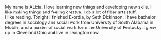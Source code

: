 My name is ALicia. 
I love learning new things and developing new skills. 
I like making things and feeling creatve.
I do a lot of fiber arts stuff.  
I like reading. 
Tonight I finished Exordia, by Seth Dickinson.
I have bachelor degrees in sociology and social work from University of South Alabama in Mobile,
and a master of social work form the University of Kentucky. 
I grew up in Cleveland Ohio and live in Lexington now. 